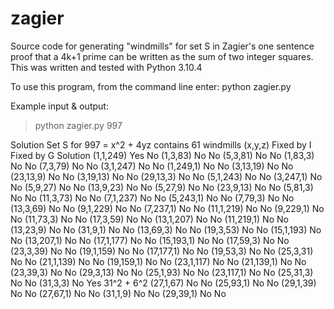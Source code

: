 # zagier
Source code for generating "windmills" for set S in Zagier's one sentence proof that a 4k+1 prime can be written as the sum of two integer squares.
This was written and tested with Python 3.10.4

To use this program, from the command line enter: python zagier.py <number>
  
Example input & output:
  
  
> python zagier.py 997
  
  Solution Set S for 997 = x^2 + 4yz contains 61 windmills
(x,y,z)             Fixed by I          Fixed by G          Solution
(1,1,249)           Yes                 No
(1,3,83)            No                  No
(5,3,81)            No                  No
(1,83,3)            No                  No
(7,3,79)            No                  No
(3,1,247)           No                  No
(1,249,1)           No                  No
(3,13,19)           No                  No
(23,13,9)           No                  No
(3,19,13)           No                  No
(29,13,3)           No                  No
(5,1,243)           No                  No
(3,247,1)           No                  No
(5,9,27)            No                  No
(13,9,23)           No                  No
(5,27,9)            No                  No
(23,9,13)           No                  No
(5,81,3)            No                  No
(11,3,73)           No                  No
(7,1,237)           No                  No
(5,243,1)           No                  No
(7,79,3)            No                  No
(13,3,69)           No                  No
(9,1,229)           No                  No
(7,237,1)           No                  No
(11,1,219)          No                  No
(9,229,1)           No                  No
(11,73,3)           No                  No
(17,3,59)           No                  No
(13,1,207)          No                  No
(11,219,1)          No                  No
(13,23,9)           No                  No
(31,9,1)            No                  No
(13,69,3)           No                  No
(19,3,53)           No                  No
(15,1,193)          No                  No
(13,207,1)          No                  No
(17,1,177)          No                  No
(15,193,1)          No                  No
(17,59,3)           No                  No
(23,3,39)           No                  No
(19,1,159)          No                  No
(17,177,1)          No                  No
(19,53,3)           No                  No
(25,3,31)           No                  No
(21,1,139)          No                  No
(19,159,1)          No                  No
(23,1,117)          No                  No
(21,139,1)          No                  No
(23,39,3)           No                  No
(29,3,13)           No                  No
(25,1,93)           No                  No
(23,117,1)          No                  No
(25,31,3)           No                  No
(31,3,3)            No                  Yes                 31^2 + 6^2
(27,1,67)           No                  No
(25,93,1)           No                  No
(29,1,39)           No                  No
(27,67,1)           No                  No
(31,1,9)            No                  No
(29,39,1)           No                  No
